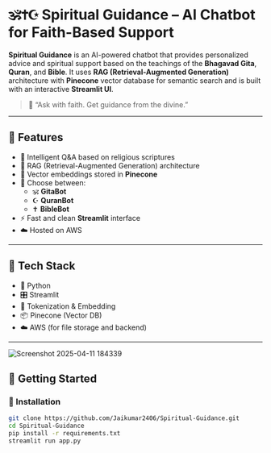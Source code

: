 # 🕉️✝️☪️ Spiritual Guidance – AI Chatbot for Faith-Based Support

**Spiritual Guidance** is an AI-powered chatbot that provides personalized advice and spiritual support based on the teachings of the **Bhagavad Gita**, **Quran**, and **Bible**. It uses **RAG (Retrieval-Augmented Generation)** architecture with **Pinecone** vector database for semantic search and is built with an interactive **Streamlit UI**.

> 🧘 “Ask with faith. Get guidance from the divine.”

---

## 🌟 Features

- 🧠 Intelligent Q&A based on religious scriptures
- 🔄 RAG (Retrieval-Augmented Generation) architecture
- 🧮 Vector embeddings stored in **Pinecone**
- 🧘 Choose between:
  - 🕉️ **GitaBot**
  - ☪️ **QuranBot**
  - ✝️ **BibleBot**
- ⚡ Fast and clean **Streamlit** interface
- ☁️ Hosted on AWS 

---

## 🧰 Tech Stack

- 🐍 Python
- 🎛️ Streamlit
- 🔡 Tokenization & Embedding
- 📦 Pinecone (Vector DB)
- ☁️ AWS (for file storage and backend)

---
![Screenshot 2025-04-11 184339](https://github.com/user-attachments/assets/740e0c0e-7b7b-4a6c-84e0-5ce6e3165027)


## 🚀 Getting Started

### 🔧 Installation

```bash
git clone https://github.com/Jaikumar2406/Spiritual-Guidance.git
cd Spiritual-Guidance
pip install -r requirements.txt
streamlit run app.py
